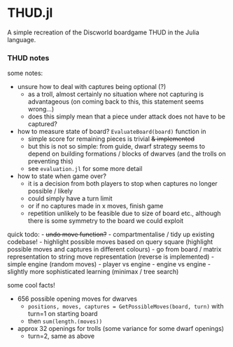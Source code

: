 # THUD.jl
A simple recreation of the Discworld boardgame THUD in the Julia language.



### THUD notes

some notes:
- unsure how to deal with captures being optional (?)
    - as a troll, almost certainly no situation where not capturing is advantageous (on coming back to this, this statement seems wrong...)
    - does this simply mean that a piece under attack does not have to be captured? 
- how to measure state of board? `EvaluateBoard(board)` function in  
    - simple score for remaining pieces is trivial ~~& implemented~~
    - but this is not so simple: from guide, dwarf strategy seems to depend on building formations / blocks of dwarves (and the trolls on preventing this)
    - see `evaluation.jl` for some more detail
- how to state when game over? 
    - it is a decision from both players to stop when captures no longer possible / likely
    - could simply have a turn limit
    - or if no captures made in x moves, finish game
    - repetition unlikely to be feasible due to size of board etc., although there is some symmetry to the board we could exploit


quick todo:
    - ~~undo move function?~~
    - compartmentalise / tidy up existing codebase!
    - highlight possible moves based on query square (highlight possible moves and captures in different colours)
    - go from board / matrix representation to string move representation (reverse is implemented)
    - simple engine (random moves)
    - player vs engine
    - engine vs engine
    - slightly more sophisticated learning (minimax / tree search)


some cool facts!
- 656 possible opening moves for dwarves
    - `positions, moves, captures = GetPossibleMoves(board, turn)` with turn=1 on starting board
    - then `sum(length.(moves))`
- approx 32 openings for trolls (some variance for some dwarf openings)
    - turn=2, same as above
